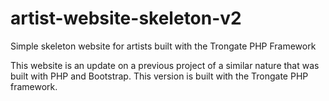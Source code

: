 # artist-website-skeleton-v2
Simple skeleton website for artists built with the Trongate PHP Framework

This website is an update on a previous project of a similar nature that was built with PHP and Bootstrap. This version is built with the Trongate PHP framework.
